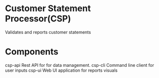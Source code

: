 # Customer Statement Processor(CSP)
Validates and reports customer statements

# Components
csp-api Rest API for for data management.
csp-cli Command line client for user inputs
csp-ui  Web UI application for reports visuals



